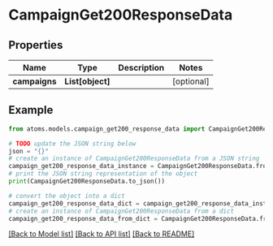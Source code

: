 # CampaignGet200ResponseData


## Properties

Name | Type | Description | Notes
------------ | ------------- | ------------- | -------------
**campaigns** | **List[object]** |  | [optional] 

## Example

```python
from atoms.models.campaign_get200_response_data import CampaignGet200ResponseData

# TODO update the JSON string below
json = "{}"
# create an instance of CampaignGet200ResponseData from a JSON string
campaign_get200_response_data_instance = CampaignGet200ResponseData.from_json(json)
# print the JSON string representation of the object
print(CampaignGet200ResponseData.to_json())

# convert the object into a dict
campaign_get200_response_data_dict = campaign_get200_response_data_instance.to_dict()
# create an instance of CampaignGet200ResponseData from a dict
campaign_get200_response_data_from_dict = CampaignGet200ResponseData.from_dict(campaign_get200_response_data_dict)
```
[[Back to Model list]](../README.md#documentation-for-models) [[Back to API list]](../README.md#documentation-for-api-endpoints) [[Back to README]](../README.md)


